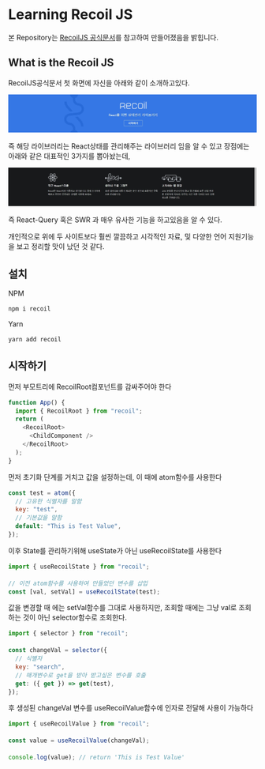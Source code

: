 # Learning Recoil JS

본 Repository는 <a href="https://recoiljs.org/ko/">RecoilJS 공식문서</a>를 참고하여 만들어졌음을 밝힙니다.

## What is the Recoil JS

RecoilJS공식문서 첫 화면에 자신을 아래와 같이 소개하고있다.

<img src="gitImages\Introduce_Recoil.jpg">

즉 해당 라이브러리는 React상태를 관리해주는 라이브러리 임을 알 수 있고 장점에는 아래와 같은 대표적인 3가지를 뽑아놨는데,

<img src="gitImages\Advantages.jpg">

즉 React-Query 혹은 SWR 과 매우 유사한 기능을 하고있음을 알 수 있다.

개인적으로 위에 두 사이트보다 훨씬 깔끔하고 시각적인 자료, 및 다양한 언어 지원기능을 보고 정리할 맛이 났던 것 같다.

## 설치

NPM

```javascript
npm i recoil
```

Yarn

```javascript
yarn add recoil
```

## 시작하기

먼저 부모트리에 RecoilRoot컴포넌트를 감싸주어야 한다

```javascript
function App() {
  import { RecoilRoot } from "recoil";
  return (
    <RecoilRoot>
      <ChildComponent />
    </RecoilRoot>
  );
}
```

먼저 초기화 단계를 거치고 값을 설정하는데, 이 때에 atom함수를 사용한다

```javascript
const test = atom({
  // 고유한 식별자를 말함
  key: "test",
  // 기본값을 말함
  default: "This is Test Value",
});
```

이후 State를 관리하기위해 useState가 아닌 useRecoilState를 사용한다

```javascript
import { useRecoilState } from "recoil";

// 이전 atom함수를 사용하여 만들었던 변수를 삽입
const [val, setVal] = useRecoilState(test);
```

값을 변경할 때 에는 setVal함수를 그대로 사용하지만,
조회할 때에는 그냥 val로 조회하는 것이 아닌 selector함수로 조회한다.

```javascript
import { selector } from "recoil";

const changeVal = selector({
  // 식별자
  key: "search",
  // 매개변수로 get을 받아 받고싶은 변수를 호출
  get: ({ get }) => get(test),
});
```

후 생성된 changeVal 변수를 useRecoilValue함수에 인자로 전달해 사용이 가능하다

```javascript
import { useRecoilValue } from "recoil";

const value = useRecoilValue(changeVal);

console.log(value); // return 'This is Test Value'
```

